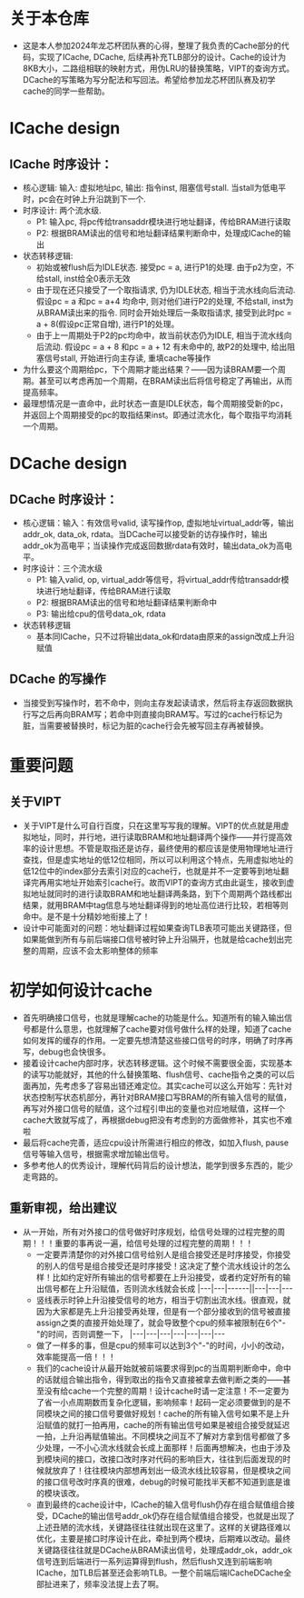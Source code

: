 # 关于本仓库
- 这是本人参加2024年龙芯杯团队赛的心得，整理了我负责的Cache部分的代码，实现了ICache, DCache, 后续再补充TLB部分的设计。Cache的设计为8KB大小，二路组相联的映射方式，用伪LRU的替换策略，VIPT的查询方式。DCache的写策略为写分配法和写回法。希望给参加龙芯杯团队赛及初学cache的同学一些帮助。
# ICache design
## ICache 时序设计：
- 核心逻辑: 输入: 虚拟地址pc, 输出: 指令inst, 阻塞信号stall. 当stall为低电平时，pc会在时钟上升沿跳到下一个. 
- 时序设计: 两个流水级. 
  - P1: 输入pc, 将pc传给transaddr模块进行地址翻译，传给BRAM进行读取
  - P2: 根据BRAM读出的信号和地址翻译结果判断命中，处理成ICache的输出
- 状态转移逻辑: 
  - 初始或被flush后为IDLE状态. 接受pc = a, 进行P1的处理. 由于p2为空，不给stall, inst给全0表示无效
  - 由于现在还只接受了一个取指请求, 仍为IDLE状态, 相当于流水线向后流动. 假设pc = a 和pc = a+4 均命中, 则对他们进行P2的处理, 不给stall, inst为从BRAM读出来的指令. 同时会开始处理后一条取指请求, 接受到此时pc = a + 8(假设pc正常自增), 进行P1的处理。
  - 由于上一周期处于P2的pc均命中，故当前状态仍为IDLE, 相当于流水线向后流动. 假设pc = a + 8 和pc = a + 12 有未命中的, 故P2的处理中, 给出阻塞信号stall, 开始进行向主存读, 重填cache等操作
- 为什么要这个周期给pc，下个周期才能出结果？——因为读BRAM要一个周期。甚至可以考虑再加一个周期，在BRAM读出后将信号稳定了再输出，从而提高频率。
- 最理想情况是一直命中，此时状态一直是IDLE状态，每个周期接受新的pc，并返回上个周期接受的pc的取指结果inst。即通过流水化，每个取指平均消耗一个周期。

# DCache design
## DCache 时序设计：
- 核心逻辑：输入：有效信号valid, 读写操作op, 虚拟地址virtual_addr等，输出addr_ok, data_ok, rdata。当DCache可以接受新的访存操作时，输出addr_ok为高电平；当读操作完成返回数据rdata有效时，输出data_ok为高电平。
- 时序设计：三个流水级
  - P1: 输入valid, op, virtual_addr等信号，将virtual_addr传给transaddr模块进行地址翻译，传给BRAM进行读取
  - P2: 根据BRAM读出的信号和地址翻译结果判断命中
  - P3: 输出给cpu的信号data_ok, rdata
- 状态转移逻辑
  - 基本同ICache，只不过将输出data_ok和rdata由原来的assign改成上升沿赋值
## DCache 的写操作
- 当接受到写操作时，若不命中，则向主存发起读请求，然后将主存返回数据执行写之后再向BRAM写；若命中则直接向BRAM写。写过的cache行标记为脏，当需要被替换时，标记为脏的cache行会先被写回主存再被替换。

# 重要问题
## 关于VIPT
- 关于VIPT是什么可自行百度，只在这里写写我的理解。VIPT的优点就是用虚拟地址，同时，并行地，进行读取BRAM和地址翻译两个操作——并行提高效率的设计思想。不管是取指还是访存，最终使用的都应该是使用物理地址进行查找，但是虚实地址的低12位相同，所以可以利用这个特点，先用虚拟地址的低12位中的index部分去索引对应的cache行，也就是并不一定要等到地址翻译完再用实地址开始索引cache行。故而VIPT的查询方式由此诞生，接收到虚拟地址就同时的进行读取BRAM和地址翻译两条路，到下个周期两个路线都出结果，就用BRAM中tag信息与地址翻译得到的地址高位进行比较，若相等则命中。是不是十分精妙地衔接上了！
- 设计中可能面对的问题：地址翻译过程如果查询TLB表项可能出关键路径，但如果能做到所有与前后端接口信号被时钟上升沿隔开，也就是给cache划出完整的周期，应该不会太影响整体的频率

# 初学如何设计cache
- 首先明确接口信号，也就是理解cache的功能是什么。知道所有的输入输出信号都是什么意思，也就理解了cache要对信号做什么样的处理，知道了cache如何发挥的缓存的作用。一定要先想清楚这些接口信号的时序，明确了时序再写，debug也会快很多。
- 接着设计cache内部时序，状态转移逻辑。这个时候不需要很全面，实现基本的读写功能就好，其他的什么替换策略、flush信号、cache指令之类的可以后面再加，先考虑多了容易出错还难定位。其实cache可以这么开始写：先针对状态控制写状态机部分，再针对BRAM接口写BRAM的所有输入信号的赋值，再写对外接口信号的赋值，这个过程引申出的变量也对应地赋值，这样一个cache大致就写成了，再根据debug把没有考虑到的方面做修补，其实也不难啦
- 最后将cache完善，适应cpu设计所需进行相应的修改，如加入flush, pause信号等输入信号，根据需求增加输出信号。
- 多参考他人的优秀设计，理解代码背后的设计想法，能学到很多东西的，能少走弯路的。

## 重新审视，给出建议
- 从一开始，所有对外接口的信号做好时序规划，给信号处理的过程完整的周期！！！重要的事再说一遍，给信号处理的过程完整的周期！！！
  - 一定要弄清楚你的对外接口信号给别人是组合接受还是时序接受，你接受的别人的信号是组合接受还是时序接受！这决定了整个流水线设计的怎么样！比如约定好所有输出的信号都要在上升沿接受，或者约定好所有的输出信号都在上升沿赋值，否则流水线就会长成
  |---|---|------||---|---|---
  - 竖线表示时钟上升沿接受信号的地方，相当于切割出流水线。很直观，就因为大家都是先上升沿接受再处理，但是有一个部分接收到的信号被直接assign之类的直接开始处理了，就会导致整个cpu的频率被限制在6个"-"的时间，否则调整一下，
  |---|---|---|---|---|---|---
  - 做了一样多的事，但是cpu的频率可以达到3个"-"的时间，小小的改动，效率能提高一倍！！！
  - 我们的cache设计从最开始就被前端要求得到pc的当周期判断命中，命中的话就组合输出指令，得到取出的指令又直接被拿去做判断之类的——甚至没有给cache一个完整的周期！设计cache时请一定注意！不一定要为了省一小点周期数而复杂化逻辑，影响频率！起码一定必须要做到的是不同模块之间的接口信号要做好规划！cache的所有输入信号如果不是上升沿赋值的就打一拍再用，cache的所有输出信号如果是被组合接受就延迟一拍，上升沿再赋值输出。不同模块之间互不了解对方拿到信号都做了多少处理，一不小心流水线就会长成上面那样！后面再想解决，也由于涉及到模块间的接口，改接口改时序对代码的影响巨大，往往到后面发现的时候就放弃了！往往模块内部想再划出一级流水线比较容易，但是模块之间的接口信号改时序真的很难，debug的时候可能找半天都不知道到底是谁的模块该改。
  - 直到最终的cache设计中，ICache的输入信号flush仍存在组合赋值组合接受，DCache的输出信号addr_ok仍存在组合赋值组合接受，也就是出现了上述丑陋的流水线，关键路径往往就出现在这里了。这样的关键路径难以优化，主要是接口时序设计在此，牵扯到两个模块，后期难以改动。最终关键路径往往就是DCache从BRAM读出信号，处理成addr_ok，addr_ok信号连到后端进行一系列运算得到flush，然后flush又连到前端影响ICache，加TLB后甚至还会影响TLB。一整个前端后端ICacheDCache全部扯进来了，频率没法提上去了啊。
